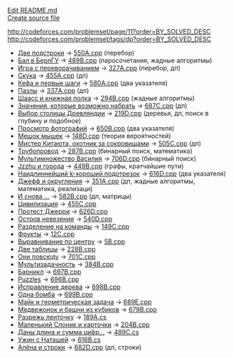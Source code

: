 [Edit README.md](https://github.com/alpinskiy/practicing-at-codeforces.com/edit/master/README.md)  
[Create source file](https://github.com/alpinskiy/practicing-at-codeforces.com/new/master/src)


http://codeforces.com/problemset/page/11?order=BY_SOLVED_DESC  
http://codeforces.com/problemset/tags/dp?order=BY_SOLVED_DESC


* [Две подстроки](http://codeforces.com/problemset/problem/550/A) -> [550A.cpp](https://github.com/alpinskiy/practicing-at-codeforces.com/blob/master/src/550A.cpp) (перебор)
* [Бал в БерлГУ](http://codeforces.com/problemset/problem/489/B) -> [489B.cpp](https://github.com/alpinskiy/practicing-at-codeforces.com/blob/master/src/489B.cpp) (паросочетания, жадные алгоритмы)
* [Игра с переворачиванием](http://codeforces.com/contest/327/problem/A) -> [327A.cpp](https://github.com/alpinskiy/practicing-at-codeforces.com/blob/master/src/327A.cpp) (перебор, дп)
* [Скука](http://codeforces.com/problemset/problem/455/A) -> [455A.cpp](https://github.com/alpinskiy/practicing-at-codeforces.com/blob/master/src/455A.cpp) (дп)
* [Кефа и первые шаги](http://codeforces.com/problemset/problem/580/A) -> [580A.cpp](https://github.com/alpinskiy/practicing-at-codeforces.com/blob/master/src/580A.cpp) (два указателя)
* [Пазлы](http://codeforces.com/problemset/problem/337/A) -> [337A.cpp](https://github.com/alpinskiy/practicing-at-codeforces.com/blob/master/src/337A.cpp) (дп)
* [Шаасс и книжная полка](http://codeforces.com/problemset/problem/294/B) -> [294B.cpp](https://github.com/alpinskiy/practicing-at-codeforces.com/blob/master/src/294B.cpp) (жадные алгоритмы)
* [Значения, которые возможно набрать](http://codeforces.com/problemset/problem/687/C) -> [687C.cpp](https://github.com/alpinskiy/practicing-at-codeforces.com/blob/master/src/687C.cpp) (дп)
* [Выбор столицы Древляндии](http://codeforces.com/problemset/problem/219/D) -> [219D.cpp](https://github.com/alpinskiy/practicing-at-codeforces.com/blob/master/src/219D.cpp) (деревья, дп, поиск в глубину и подобное)
* [Просмотр фотографий](http://codeforces.com/problemset/problem/650/B) -> [650B.cpp](https://github.com/alpinskiy/practicing-at-codeforces.com/blob/master/src/650B.cpp) (два указателя)
* [Мешок мышек](http://codeforces.com/problemset/problem/148/D) -> [148D.cpp](https://github.com/alpinskiy/practicing-at-codeforces.com/blob/master/src/148D.cpp) (теория вероятностей)
* [Мистер Китаюта, охотник за сокровищами](http://codeforces.com/contest/505/problem/C) -> [505C.cpp](https://github.com/alpinskiy/practicing-at-codeforces.com/blob/master/src/505C.cpp) (дп)
* [Трубопровод](http://codeforces.com/problemset/problem/287/B) -> [287B.cpp](https://github.com/alpinskiy/practicing-at-codeforces.com/blob/master/src/287B.cpp) (бинарный поиск, математика)
* [Мультимножество Василия](http://codeforces.com/problemset/problem/706/D) -> [706D.cpp](https://github.com/alpinskiy/practicing-at-codeforces.com/blob/master/src/706D.cpp) (бинарный поиск)
* [Jzzhu и города](http://codeforces.com/problemset/problem/449/B) -> [449B.cpp](https://github.com/alpinskiy/practicing-at-codeforces.com/blob/master/src/449B.cpp) (графы, кратчайшие пути)
* [Наидлиннейший k-хороший подотрезок](http://codeforces.com/problemset/problem/616/D) -> [616D.cpp](https://github.com/alpinskiy/practicing-at-codeforces.com/blob/master/src/616D.cpp) (два указателя)
* [Джефф и округления](http://codeforces.com/problemset/problem/351/A) -> [351A.cpp](https://github.com/alpinskiy/practicing-at-codeforces.com/blob/master/src/351A.cpp) (дп, жадные алгоритмы, математика, реализаци)
* [И снова ...](http://codeforces.com/problemset/problem/582/B) -> [582B.cpp](https://github.com/alpinskiy/practicing-at-codeforces.com/blob/master/src/582B.cpp) (дп, матрицы)
* [Цивилизация](http://codeforces.com/problemset/problem/455/C) -> [455C.cpp](https://github.com/alpinskiy/practicing-at-codeforces.com/blob/master/src/455C.cpp)
* [Протест Джерри](http://codeforces.com/problemset/problem/626/D) -> [626D.cpp](https://github.com/alpinskiy/practicing-at-codeforces.com/blob/master/src/626D.cpp)
* [Остров невезения](http://codeforces.com/contest/540/problem/D) -> [540D.cpp](https://github.com/alpinskiy/practicing-at-codeforces.com/blob/master/src/540D.cpp)
* [Разделение на команды](http://codeforces.com/problemset/problem/149/C) -> [149C.cpp](https://github.com/alpinskiy/practicing-at-codeforces.com/blob/master/src/149C.cpp)
* [Фрукты](http://codeforces.com/problemset/problem/12/C) -> [12C.cpp](https://github.com/alpinskiy/practicing-at-codeforces.com/blob/master/src/12C.cpp)
* [Выравнивание по центру](http://codeforces.com/problemset/problem/5/B) -> [5B.cpp](https://github.com/alpinskiy/practicing-at-codeforces.com/blob/master/src/5B.cpp)
* [Две таблицы](http://codeforces.com/problemset/problem/228/B) -> [228B.cpp](https://github.com/alpinskiy/practicing-at-codeforces.com/blob/master/src/228B.cpp)
* [Они повсюду](http://codeforces.com/problemset/problem/701/C) -> [701C.cpp](https://github.com/alpinskiy/practicing-at-codeforces.com/blob/master/src/701C.cpp)
* [Мультизадачность](http://codeforces.com/problemset/problem/384/B) -> [384B.cpp](https://github.com/alpinskiy/practicing-at-codeforces.com/blob/master/src/384B.cpp)
* [Барникл](http://codeforces.com/problemset/problem/697/B) -> [697B.cpp](https://github.com/alpinskiy/practicing-at-codeforces.com/blob/master/src/697B.cpp)
* [Puzzles](http://codeforces.com/problemset/problem/696/B) -> [696B.cpp](https://github.com/alpinskiy/practicing-at-codeforces.com/blob/master/src/696B.cpp)
* [Исправление дерева](http://codeforces.com/contest/698/problem/B") -> [698B.cpp](https://github.com/alpinskiy/practicing-at-codeforces.com/blob/master/src/698B.cpp)
* [Одна бомба](http://codeforces.com/contest/699/problem/B) -> [699B.cpp](https://github.com/alpinskiy/practicing-at-codeforces.com/blob/master/src/699B.cpp)
* [Майк и геометрическая задача](http://codeforces.com/contest/689/problem/E) -> [689E.cpp](https://github.com/alpinskiy/practicing-at-codeforces.com/blob/master/src/689E.cpp)
* [Медвежонок и башни из кубиков](http://codeforces.com/contest/679/problem/B) -> [679B.cpp](https://github.com/alpinskiy/practicing-at-codeforces.com/blob/master/src/679B.cpp)
* [Разрежь ленточку](http://codeforces.com/problemset/problem/189/A) -> [189A.cs](https://github.com/alpinskiy/practicing-at-codeforces.com/blob/master/src/189A.cs)
* [Маленький Слоник и карточки](http://codeforces.com/problemset/problem/204/B) -> [204B.cpp](https://github.com/alpinskiy/practicing-at-codeforces.com/blob/master/src/204B.cpp)
* [Даны длина и сумма цифр...](http://codeforces.com/problemset/problem/489/C) -> [489C.cs](https://github.com/alpinskiy/practicing-at-codeforces.com/blob/master/src/489C.cs)
* [Ужин с Наташей](http://codeforces.com/problemset/problem/616/B) -> [616B.cs](https://github.com/alpinskiy/practicing-at-codeforces.com/blob/master/src/616B.cs)
* [Алёна и строки](http://codeforces.com/contest/682/problem/D) -> [682D.cpp](https://github.com/alpinskiy/practicing-at-codeforces.com/blob/master/src/682D.cpp) (дп, строки)

